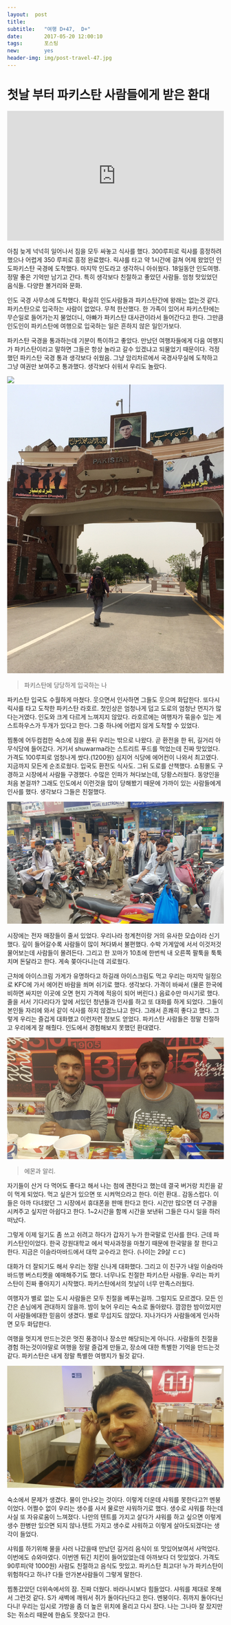 ```yaml
---
layout:  post
title:   
subtitle:   "여행 D+47,  D+"
date:       2017-05-20 12:00:10
tags:       포스팅
new:        yes
header-img: img/post-travel-47.jpg
---
```


# 첫날 부터 파키스탄 사람들에게 받은 환대


<center>
<style>
	.google-maps {
		position: relative;
		padding-bottom: 60%; // This is the aspect ratio
		height: 0;
		overflow: hidden;
	}
	.google-maps iframe {
		position: absolute;
		top: 0;
		left: 0;
		width: 100% !important;
		height: 100% !important;
	}
</style>

<div class="google-maps">
	<iframe src="https://www.google.com/maps/embed?pb=!1m18!1m12!1m3!1d435518.6887538077!2d74.05350576540121!3d31.483219377645305!2m3!1f0!2f0!3f0!3m2!1i1024!2i768!4f13.1!3m3!1m2!1s0x39190483e58107d9%3A0xc23abe6ccc7e2462!2sLahore%2C+Punjab%2C+Pakistan!5e0!3m2!1sen!2skr!4v1565965240622!5m2!1sen!2skr" width="600" height="450" frameborder="0" style="border:0" allowfullscreen></iframe>
</div>
</center>



아침 늦게 넉넉히 일어나서 짐을 모두 싸놓고 식사를 했다. 300루피로 릭샤를 흥정하려 했으나 어렵게 350 루피로 흥정 완료했다. 릭샤를 타고 약 1시간에 걸쳐 어제 왔었던 인도파키스탄 국경에 도착했다. 마지막 인도라고 생각하니 아쉬웠다. 18일동안 인도여행. 정말 좋은 기억만 남기고 간다. 특히 생각보다 친절하고 좋았던 사람들. 엄청 맛있었던 음식들. 다양한 볼거리와 문화.

인도 국경 사무소에 도착했다. 확실히 인도사람들과 파키스탄간에 왕래는 없는것 같다. 파키스탄으로 입국하는 사람이 없었다. 무척 한산했다. 한 가족이 있어서 파키스탄에는 무슨일로 들어가는지 물었더니, 아빠가 파키스탄 대사관이라서 들어간다고 한다. 그만큼 인도인이 파키스탄에 여행으로 입국하는 일은 흔하지 않은 일인가보다.

파키스탄 국경을 통과하는데 기분이 특이하고 좋았다. 만났던 여행자들에게 다음 여행지가 파키스탄이라고 말하면 그들은 항상 놀라고 갈수 있겠냐고 되물었기 때문이다. 걱정했던 파키스탄 국경 통과 생각보다 쉬웠음. 그냥 암리차르에서 국경사무실에 도착하고 그냥 여권만 보여주고 통과했다. 생각보다 쉬워서 우리도 놀랐다.


![](/img/170520-.jpg)
![](/img/170520-enter.jpg)
> 파키스탄에 당당하게 입국하는 나

파키스탄 입국도 수월하게 마쳤다. 웃으면서 인사하면 그들도 웃으며 화답한다. 또다시 릭샤를 타고 도착한 파키스탄 라호르. 첫인상은 엄청나게 덥고 도로의 엄청난 먼지가 많다는거였다. 인도와 크게 다르게 느껴지지 않았다. 라호르에는 여행자가 묶을수 있는 게스트하우스가 두개가 있다고 한다. 그중 하나에 어렵지 않게 도착할 수 있었다.

찜통에 어두컴컴한 숙소에 짐을 푼뒤 우리는 밖으로 나왔다. 곧 환전을 한 뒤, 길거리 아무식당에 들어갔다. 거기서 shuwarma라는 스트리트 푸드를 먹었는데 진짜 맛있었다. 가격도 100루피로 엄청나게 쌌다.(1200원) 심지어 식당에 에어컨이 나와서 최고였다. 지금까지 모든게 순조로웠다. 입국도 환전도 식사도. 그뒤 도로를 산책했다. 쇼핑몰도 구경하고 시장에서 사람들 구경했다. 수많은 인파가 쳐다보는데, 당황스러웠다. 동양인을 처음 본걸까? 그래도 인도에서 이런것을 많이 당해봤기 때문에 가까이 있는 사람들에게 인사를 했다. 생각보다 그들은 친절했다.

![](/img/170520-people.jpg)

시장에는 전자 매장들이 줄서 있었다. 우리나라 청계천이랑 거의 유사한 모습이라 신기했다. 깊이 들어갈수록 사람들이 많이 쳐다봐서 불편했다. 수박 가게앞에 서서 이것저것 물어보는데 사람들이 몰려든다. 그리고 한 꼬마가 10초에 한번씩 내 오른쪽 팔툭을 툭툭치며 돈달라고 한다. 게속 쫒아다니는데 괴로웠다.

근처에 아이스크림 가게가 유명하다고 하길래 아이스크림도 먹고 우리는 마지막 일정으로 KFC에 가서 에어컨 바람을 쐬며 쉬기로 했다. 생각보다. 가격이 바싸서 (물론 한국에 비하면 싸지만 이곳에 오면 현지 가격에 적응이 되어 버린다.) 음료수만 마시기로 했다. 줄을 서서 기다리다가 앞에 서있던 청년들과 인사를 하고 또 대화를 하게 되었다. 그들이 본인들 자리에 와서 같이 식사를 하지 않겠느냐고 한다. 그래서 흔쾌히 좋다고 했다. 그렇게 우리는 즐겁게 대화했고 이런저런 정보도 얻었다. 파키스탄 사람들은 정말 친절하고 우리에게 잘 해줬다. 인도에서 경험해보지 못했던 환대였다.

![](/img/170520-kfc.jpg)
> 에몬과 알리.

자기들이 산거 다 먹어도 좋다고 해서 나는 첨에 괜찬다고 했는데 결국 버거랑 치킨을 같이 먹게 되었다. 먹고 싶은거 있으면 또 시켜먹으라고 한다. 이런 환대.. 감동스럽다. 이들은 아까 다녀왔던 그 시장에서 휴대폰을 판매 한다고 한다. 시간만 많으면 더 구경을 시켜주고 싶지만 아쉽다고 한다. 1~2시간을 함께 시간을 보낸뒤 그들은 다시 일을 하러 떠났다.

그렇게 이제 일기도 좀 쓰고 쉬려고 하다가 갑자기 누가 한국말로 인사를 한다. 근데 파키스탄인이었다. 한국 강원대학교 에서 박사과정을 마쳤기 때문에 한국말을 잘 한다고 한다. 지금은 이슬라마바드에서 대학 교수라고 한다. (나이는 29살 ㄷㄷ)

대화가 더 잘되기도 해서 우리는 정말 신나게 대화했다. 그리고 이 친구가 내일 이슬라마바드행 버스티켓을 예매해주기도 했다. 너무나도 친절한 파키스탄 사람들. 우리는 파키스탄이 진짜 좋아지기 시작했다. 파키스탄에서의 첫날이 너무 만족스러웠다.

여행자가 별로 없는 도시 사람들은 모두 친절을 베푸는걸까. 그럴지도 모르겠다. 모든 인간은 손님에게 관대하지 않을까. 밤이 늦어 우리는 숙소로 돌아왔다. 깜깜한 밤이었지만 이 사람들에대한 믿음이 생겼다. 별로 무섭지도 않았다. 지나가다가 사람들에게 인사하면 모두 화답한다.

여행을 멋지게 만드는것은 멋진 풍경이나 장소만 해당되는게 아니다. 사람들의 친절을 경험 하는것이야말로 여행을 정말 즐겁게 만들고, 장소에 대한 특별한 기억을 만드는것 같다. 파키스탄은 내게 정말 특별한 여행지가 될것 같다.

 
![](/img/170520-prof.jpg)

숙소에서 문제가 생겼다. 물이 안나오는 것이다. 이렇게 더운데 샤워를 못한다고?! 멘붕이었다. 어쩔수 없이 우리는 생수를 사서 물로만 샤워하기로 했다. 생수로 샤워를 하는데 사실 또 자유로움이 느껴졌다. 나만의 텐트를 가지고 살다가 샤워를 하고 싶으면 이렇게 생수 한병만 있으면 되지 않나.텐트 가지고 생수로 샤워하고 이렇게 살아도되겠다는 생각이 들었다.

샤워를 하기위해 물을 사러 나갔을때 만났던 길거리 음식이 또 맛있어보여서 사먹었다. 이번에도 슈와마였다. 이번엔 튀긴 치킨이 들어있었는데 아까보다 더 맛있었다. 가격도 90루피(약 1000원) 사람도 친절하고 음식도 맛있고. 파키스탄 최고다! 누가 파키스탄이 위험하다고 하나? 다들 안가본사람들이 그렇게 말한다.

찜통갔았던 더위속에서의 잠. 진짜 더웠다. 바라나시보다 힘들었다. 샤워를 제대로 못해서 그런것 같다. S가 새벽에 깨워서 쥐가 돌아다닌다고 한다. 멘붕이다. 쥐까지 돌아다닌다니! 우리는 임시로 가방을 좀 더 높은 위치에 올리고 다시 잤다. 나는 그나마 잘 잤지만 S는 쥐소리 때문에 한숨도 못잤다고 한다.

